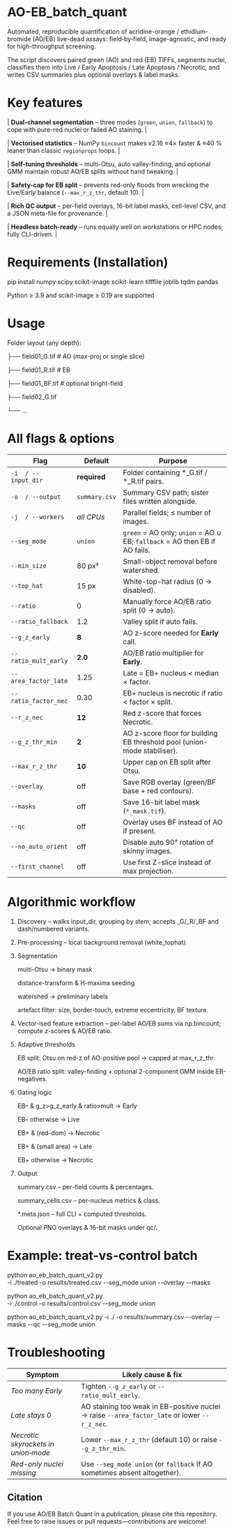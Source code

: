# AO-EB_batch_quant
Automated, reproducible quantification of acridine-orange / ethidium-bromide (AO/EB) live-dead assays: field‐by‐field, image-agnostic, and ready for high-throughput screening.

The script discovers paired green (AO) and red (EB) TIFFs, segments nuclei, classifies them into Live / Early Apoptosis / Late Apoptosis / Necrotic, and writes CSV summaries plus optional overlays & label masks.

# Key features

| **Dual-channel segmentation** – three modes (`green`, `union`, `fallback`) to cope with pure-red nuclei or failed AO staining.     |

| **Vectorised statistics** – NumPy `bincount` makes v2.16 ≈4× faster & ≈40 % leaner than classic `regionprops` loops.               |

| **Self-tuning thresholds** – multi-Otsu, auto valley-finding, and optional GMM maintain robust AO/EB splits without hand tweaking. |

| **Safety-cap for EB split** – prevents red-only floods from wrecking the Live/Early balance (`--max_r_z_thr`, default 10).         |

| **Rich QC output** – per-field overlays, 16-bit label masks, cell-level CSV, and a JSON meta-file for provenance.                  |

| **Headless batch-ready** – runs equally well on workstations or HPC nodes; fully CLI-driven.                                       |


# Requirements (Installation)
pip install numpy scipy scikit-image scikit-learn tifffile joblib tqdm pandas

Python ≥ 3.9 and scikit-image ≥ 0.19 are supported

# Usage 
Folder layout (any depth):

├── field01_G.tif       # AO   (max-proj or single slice)

├── field01_R.tif       # EB

├── field01_BF.tif      # optional bright-field

├── field02_G.tif

└── ...


# All flags & options
| Flag                 | Default       | Purpose                                                                    |
| -------------------- | ------------- | -------------------------------------------------------------------------- |
| `-i  / --input_dir`  | **required**  | Folder containing \*\_G.tif / \*\_R.tif pairs.                             |
| `-o  / --output`     | `summary.csv` | Summary CSV path; sister files written alongside.                          |
| `-j  / --workers`    | *all CPUs*    | Parallel fields; ≤ number of images.                                       |
| `--seg_mode`         | `union`       | `green` = AO only; `union` = AO ∪ EB; `fallback` = AO then EB if AO fails. |
| `--min_size`         | 80 px²        | Small-object removal before watershed.                                     |
| `--top_hat`          | 15 px         | White-top-hat radius (0 → disabled).                                       |
| `--ratio`            | 0             | Manually force AO/EB ratio split (0 → auto).                               |
| `--ratio_fallback`   | 1.2           | Valley split if auto fails.                                                |
| `--g_z_early`        | **8**         | AO z-score needed for **Early** call.                                      |
| `--ratio_mult_early` | **2.0**       | AO/EB ratio multiplier for **Early**.                                      |
| `--area_factor_late` | 1.25          | Late = EB+ nucleus < median × factor.                                      |
| `--ratio_factor_nec` | 0.30          | EB+ nucleus is necrotic if ratio < factor × split.                         |
| `--r_z_nec`          | **12**        | Red z-score that forces Necrotic.                                          |
| `--g_z_thr_min`      | **2**         | AO z-score floor for building EB threshold pool (union-mode stabiliser).   |
| `--max_r_z_thr`      | **10**        | Upper cap on EB split after Otsu.                                          |
| `--overlay`          | off           | Save RGB overlay (green/BF base + red contours).                           |
| `--masks`            | off           | Save 16-bit label mask (`*_mask.tif`).                                     |
| `--qc`               | off           | Overlay uses BF instead of AO if present.                                  |
| `--no_auto_orient`   | off           | Disable auto 90° rotation of skinny images.                                |
| `--first_channel`    | off           | Use first Z-slice instead of max projection.                               |

# Algorithmic workflow
1. Discovery – walks input_dir, grouping by stem; accepts _G/_R/_BF and dash/numbered variants.
2. Pre-processing – local background removal (white_tophat).
3. Segmentation
   
     multi-Otsu → binary mask
   
     distance-transform & H-maxima seeding
   
     watershed → preliminary labels
   
     artefact filter: size, border-touch, extreme eccentricity, BF texture.
   
   
4. Vector-ised feature extraction – per-label AO/EB sums via np.bincount; compute z-scores & AO/EB ratio.
5. Adaptive thresholds
   
     EB split: Otsu on red-z of AO-positive pool → capped at max_r_z_thr.
   
     AO/EB ratio split: valley-finding + optional 2-component GMM inside EB-negatives.
   
   
6. Gating logic
   
      EB–  & g_z>g_z_early & ratio>mult        → Early

      EB–  otherwise                           → Live

      EB+  & (red-dom)                         → Necrotic

      EB+  & (small area)                      → Late

      EB+  otherwise                           → Necrotic


10. Output
    
     summary.csv – per-field counts & percentages.
    
     summary_cells.csv – per-nucleus metrics & class.
    
     *.meta.json – full CLI + computed thresholds.
    
     Optional PNG overlays & 16-bit masks under qc/.
    


# Example: treat-vs-control batch
python ao_eb_batch_quant_v2.py \
       -i ./treated -o results/treated.csv --seg_mode union --overlay --masks

python ao_eb_batch_quant_v2.py \
       -i ./control -o results/control.csv --seg_mode union

python ao_eb_batch_quant_v2.py -i ./ -o results/summary.csv --overlay --masks --qc --seg_mode union

# Troubleshooting
| Symptom                             | Likely cause & fix                                                                            |
| ----------------------------------- | --------------------------------------------------------------------------------------------- |
| *Too many Early*                    | Tighten `--g_z_early` or `--ratio_mult_early`.                                                |
| *Late stays 0*                      | AO staining too weak in EB-positive nuclei → raise `--area_factor_late` or lower `--r_z_nec`. |
| *Necrotic skyrockets in union‐mode* | Lower `--max_r_z_thr` (default 10) or raise `--g_z_thr_min`.                                  |
| *Red-only nuclei missing*           | Use `--seg_mode union` (or `fallback` if AO sometimes absent altogether).                     |

## Citation
If you use AO/EB Batch Quant in a publication, please cite this repository. Feel free to raise issues or pull requests—contributions are welcome!


